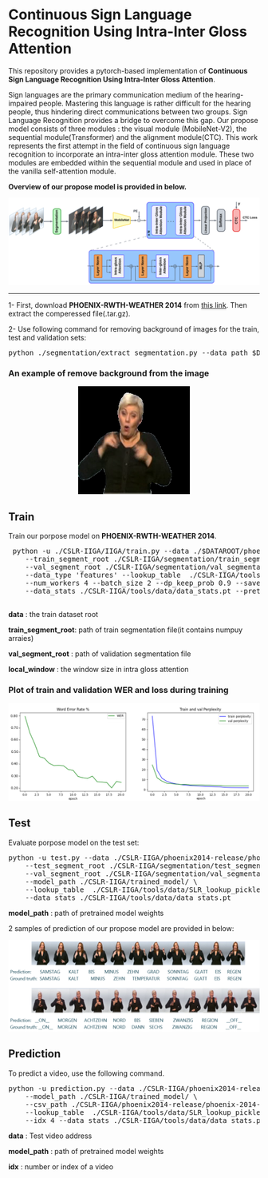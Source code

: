 # Continuous Sign Language Recognition Using Intra-Inter Gloss Attention

This repository provides a pytorch-based implementation of **Continuous Sign Language Recognition Using Intra-Inter Gloss Attention**.


Sign languages are the primary communication medium of the hearing-impaired people. Mastering this language is rather difficult
for the hearing people, thus hindering direct communications between two groups. Sign Language Recognition provides a bridge to
overcome this gap. Our propose model consists of three modules : the visual module (MobileNet-V2), the sequential module(Transformer)
and the alignment module(CTC). This work represents the first attempt in the field of continuous sign language recognition
to incorporate an intra-inter gloss attention module. These two modules are embedded within the sequential module and used in
place of the vanilla self-attention module.

**Overview of our propose model is provided in below.**

![architecture](./images/architectures.png)

---

1- First, download **PHOENIX-RWTH-WEATHER 2014** from [this link](https://www-i6.informatik.rwth-aachen.de/ftp/pub/rwth-phoenix/2016/phoenix-2014.v3.tar.gz). Then extract the comperessed file(.tar.gz).

2- Use following command for removing background of images for the train, test and validation sets:

<pre>
python ./segmentation/extract_segmentation.py --data_path $DATASET_PATH --des_path ./segmentation/train_segmentation 
</pre>

### An example of remove background from the image

<p align="center">
  <img src="./images/segmentation.png" width="224" >
</p>

 ## Train

Train our porpose model on **PHOENIX-RWTH-WEATHER 2014**.
 <pre>
 python -u ./CSLR-IIGA/IIGA/train.py --data ./$DATAROOT/phoenix2014-release/phoenix-2014-multisigner \
    --train_segment_root ./CSLR-IIGA/segmentation/train_segmentation --weight_decay 1e-5\
    --val_segment_root ./CSLR-IIGA/segmentation/val_segmentation --local_window 6 \
    --data_type 'features' --lookup_table  ./CSLR-IIGA/tools/data/SLR_lookup_pickle.txt \
    --num_workers 4 --batch_size 2 --dp_keep_prob 0.9 --save_dir ./CSLR-IIGA/trained_model \
    --data_stats ./CSLR-IIGA/tools/data/data_stats.pt --pretrained True --scheduler 'multi-step' --milestones "10,30"
  </pre>

  **data** : the train dataset root

  **train_segment_root**: path of train segmentation file(it contains numpuy arraies)

  **val_segment_root** : path of validation segmentation file

  **local_window** : the window size in intra gloss attention

  ### Plot of train and validation WER and loss during training

  ![architecture](./images/plot.png)

  ## Test

  Evaluate porpose model on the test set:

<pre>
python -u test.py --data ./CSLR-IIGA/phoenix2014-release/phoenix-2014-multisigner \
    --test_segment_root ./CSLR-IIGA/segmentation/test_segmentation \
    --val_segment_root ./CSLR-IIGA/segmentation/val_segmentation \
    --model_path ./CSLR-IIGA/trained_model/ \
    --lookup_table  ./CSLR-IIGA/tools/data/SLR_lookup_pickle.txt \
    --data_stats ./CSLR-IIGA/tools/data/data_stats.pt 
</pre>

**model_path** : path of pretrained model weights

2 samples of prediction of our propose model are provided in below:

![architecture](./images/example_data.png)

## Prediction

To predict a video, use the following command.

<pre>
python -u prediction.py --data ./CSLR-IIGA/phoenix2014-release/phoenix-2014-multisigner/features/fullFrame-210x260px/test \
    --model_path ./CSLR-IIGA/trained_model/ \
    --csv_path ./CSLR-IIGA/phoenix2014-release/phoenix-2014-multisigner/annotations/manual/test.corpus.csv \
    --lookup_table  ./CSLR-IIGA/tools/data/SLR_lookup_pickle.txt \
    --idx 4 --data_stats ./CSLR-IIGA/tools/data/data_stats.pt 
</pre>

**data** : Test video address

**model_path** : path of pretrained model weights

**idx** : number or index of a video


 

